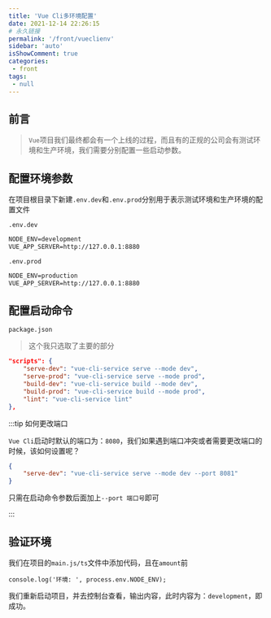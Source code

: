 ```yaml
---
title: 'Vue Cli多环境配置'
date: 2021-12-14 22:26:15
# 永久链接
permalink: '/front/vueclienv'
sidebar: 'auto'
isShowComment: true
categories:
 - front
tags:
 - null
---
```




## 前言

>   `Vue`项目我们最终都会有一个上线的过程，而且有的正规的公司会有测试环境和生产环境，我们需要分别配置一些启动参数。





<!-- more -->



## 配置环境参数

在项目根目录下新建`.env.dev`和`.env.prod`分别用于表示测试环境和生产环境的配置文件

`.env.dev`

```txt
NODE_ENV=development
VUE_APP_SERVER=http://127.0.0.1:8880
```

`.env.prod`

```txt
NODE_ENV=production
VUE_APP_SERVER=http://127.0.0.1:8880
```



## 配置启动命令

`package.json`

>   这个我只选取了主要的部分

```json
"scripts": {
    "serve-dev": "vue-cli-service serve --mode dev",
    "serve-prod": "vue-cli-service serve --mode prod",
    "build-dev": "vue-cli-service build --mode dev",
    "build-prod": "vue-cli-service build --mode prod",
    "lint": "vue-cli-service lint"
},
```

:::tip 如何更改端口

`Vue Cli`启动时默认的端口为：`8080`，我们如果遇到端口冲突或者需要更改端口的时候，该如何设置呢？

```json
{
    "serve-dev": "vue-cli-service serve --mode dev --port 8081"
}
```

只需在启动命令参数后面加上`--port 端口号`即可

:::



## 验证环境

我们在项目的`main.js/ts`文件中添加代码，且在`amount`前

```tsx
console.log('环境: ', process.env.NODE_ENV);
```

我们重新启动项目，并去控制台查看，输出内容，此时内容为：`development`，即成功。